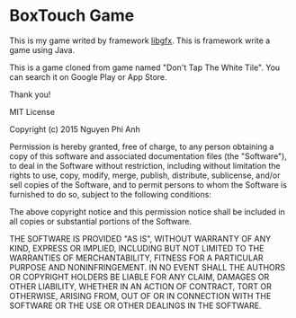 # BoxTouch Game 

This is my game writed by framework [libgfx](https://github.com/libgdx/libgdx). This is framework write a game using Java. 

This is a game cloned from game named "Don't Tap The White Tile". You can search it on Google Play or App Store.

Thank you!

MIT License

Copyright (c) 2015 Nguyen Phi Anh

Permission is hereby granted, free of charge, to any person obtaining a copy
of this software and associated documentation files (the "Software"), to deal
in the Software without restriction, including without limitation the rights
to use, copy, modify, merge, publish, distribute, sublicense, and/or sell
copies of the Software, and to permit persons to whom the Software is
furnished to do so, subject to the following conditions:

The above copyright notice and this permission notice shall be included in all
copies or substantial portions of the Software.

THE SOFTWARE IS PROVIDED "AS IS", WITHOUT WARRANTY OF ANY KIND, EXPRESS OR
IMPLIED, INCLUDING BUT NOT LIMITED TO THE WARRANTIES OF MERCHANTABILITY,
FITNESS FOR A PARTICULAR PURPOSE AND NONINFRINGEMENT. IN NO EVENT SHALL THE
AUTHORS OR COPYRIGHT HOLDERS BE LIABLE FOR ANY CLAIM, DAMAGES OR OTHER
LIABILITY, WHETHER IN AN ACTION OF CONTRACT, TORT OR OTHERWISE, ARISING FROM,
OUT OF OR IN CONNECTION WITH THE SOFTWARE OR THE USE OR OTHER DEALINGS IN THE
SOFTWARE.
